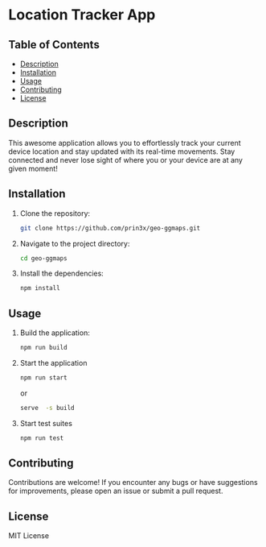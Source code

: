# Location Tracker App

## Table of Contents

- [Description](#description)
- [Installation](#installation)
- [Usage](#usage)
- [Contributing](#contributing)
- [License](#license)

## Description

This awesome application allows you to effortlessly track your current device location and stay updated with its real-time movements. Stay connected and never lose sight of where you or your device are at any given moment!

## Installation

1. Clone the repository:

   ```bash
   git clone https://github.com/prin3x/geo-ggmaps.git
   ```

2. Navigate to the project directory:

    ```bash
    cd geo-ggmaps
    ```

3. Install the dependencies:

    ```bash
   npm install
    ```

## Usage

1. Build the application:

    ```bash
    npm run build
    ```

2. Start the application

    ```bash
    npm run start
    ```

    or

    ```bash
    serve  -s build
    ```
3. Start test suites

    ```bash
    npm run test
    ```

## Contributing
Contributions are welcome! If you encounter any bugs or have suggestions for improvements, please open an issue or submit a pull request.

## License

MIT License

    

